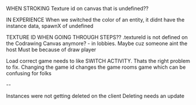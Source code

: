WHEN STROKING
  Texture id on canvas that is undefined?? 

IN EXPERIENCE
  When we switched the color of an entity, it didnt have the instance data, spawnX of undefined

TEXTURE ID WHEN GOING THROUGH STEPS??
  .textureId is not defined on the Codrawing Canvas anymore? - in lobbies. Maybe cuz someone aint the host
  Must be because of draw player 

Load correct game needs to like SWITCH ACTIVITY. Thats the right problem to fix. Changing the game id changes the game rooms game which can be confusing for folks

--

Instances were not getting deleted on the client
Deleting needs an update
